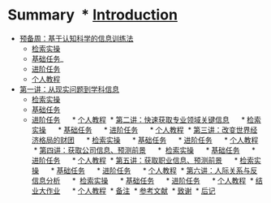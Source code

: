 # Summary  * [Introduction](README.md)  
* [预备周：基于认知科学的信息训练法](ch0/preface.md)      
   * [检索实操](ch0/RepSearchPractice.md)      
   * [基础任务](ch0/RepTaskBasic.md)_      
   * [进阶任务](ch0/RepTaskAdvanced.md)     
   * [个人教程](ch0/handbook.md)  
* [第一讲：从现实问题到学科信息](ch1/README.md)      
   * [检索实操](ch0/RepSearchPractice.md)     
   * [基础任务](ch1/RepTaskBasic.md)      
   * [进阶任务](ch1/RepTaskAdvanced.md)      * [个人教程](ch1/handbook.md)  * [第二讲：快速获取专业领域关键信息](ch2/README.md)      * [检索实操](ch0/RepSearchPractice.md)      * [基础任务](ch2/RepTaskBasic.md)      * [进阶任务](ch2/RepTaskAdvanced.md)      * [个人教程](ch2/handbook.md)  * [第三讲：改变世界经济格局的财团](ch3/README.md)      * [检索实操](ch0/RepSearchPractice.md)      * [基础任务](ch3/RepTaskBasic.md)      * [进阶任务](ch3/RepTaskAdvanced.md)      * [个人教程](ch3/handbook.md)  * [第四讲：获取公司信息、预测前景](ch4/README.md)      *  [检索实操](ch0/RepSearchPractice.md)      * [基础任务](ch4/RepTaskBasic.md)      * [进阶任务](ch4/RepTaskAdvanced.md)      * [个人教程](ch4/handbook.md)  * [第五讲：获取职业信息、预测前景](ch5/README.md)      * [检索实操](ch0/RepSearchPractice.md)      * [基础任务](ch5/RepTaskBasic.md)      * [进阶任务](ch5/RepTaskAdvanced.md)      * [个人教程](ch5/handbook.md)  * [第六讲：人际关系与反信息分析](ch6/README.md)      *  [检索实操](ch0/RepSearchPractice.md)      * [基础任务](ch6/RepTaskBasic.md)      * [进阶任务](ch6/RepTaskAdvanced.md)      * [个人教程](ch6/handbook.md)  * [结业大作业](ch8/README.md)      * [个人教程](ch8/handbook.md)  * [备注](ps/handbooks.md)  * [参考文献](ps/ref.md)  * [致谢](ps/thanks.md)  * [后记](no_end/postscript.md)
